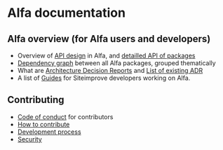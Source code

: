 # Alfa documentation

## Alfa overview (for Alfa users and developers)

* Overview of [API design](api.md) in Alfa, and [detailled API of packages](api/index.md#packages)
* [Dependency graph](dependency-graph.png) between all Alfa packages, grouped thematically
* What are [Architecture Decision Reports](architecture.md) and [List of existing ADR](architecture/)  
* A list of [Guides](guides/README.md) for Siteimprove developers working on Alfa.

## Contributing

* [Code of conduct](code-of-conduct.md) for contributors
* [How to contribute](contributing.md)
* [Development process](process.md)
* [Security](security.md)
